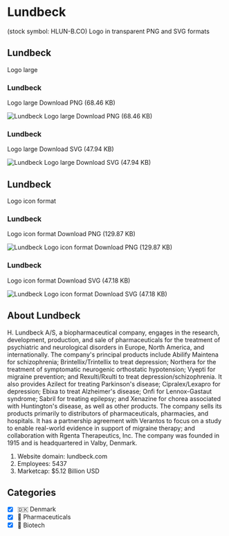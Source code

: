 # Lundbeck
 (stock symbol: HLUN-B.CO) Logo in transparent PNG and SVG formats

## Lundbeck
 Logo large

### Lundbeck
 Logo large Download PNG (68.46 KB)

![Lundbeck
 Logo large Download PNG (68.46 KB)](/img/orig/HLUN-B.CO_BIG-94ed0005.png)

### Lundbeck
 Logo large Download SVG (47.94 KB)

![Lundbeck
 Logo large Download SVG (47.94 KB)](/img/orig/HLUN-B.CO_BIG-c0ce1a1a.svg)

## Lundbeck
 Logo icon format

### Lundbeck
 Logo icon format Download PNG (129.87 KB)

![Lundbeck
 Logo icon format Download PNG (129.87 KB)](/img/orig/HLUN-B.CO-36091835.png)

### Lundbeck
 Logo icon format Download SVG (47.18 KB)

![Lundbeck
 Logo icon format Download SVG (47.18 KB)](/img/orig/HLUN-B.CO-16a48463.svg)

## About Lundbeck


H. Lundbeck A/S, a biopharmaceutical company, engages in the research, development, production, and sale of pharmaceuticals for the treatment of psychiatric and neurological disorders in Europe, North America, and internationally. The company's principal products include Abilify Maintena for schizophrenia; Brintellix/Trintellix to treat depression; Northera for the treatment of symptomatic neurogenic orthostatic hypotension; Vyepti for migraine prevention; and Rexulti/Rxulti to treat depression/schizophrenia. It also provides Azilect for treating Parkinson's disease; Cipralex/Lexapro for depression; Ebixa to treat Alzheimer's disease; Onfi for Lennox-Gastaut syndrome; Sabril for treating epilepsy; and Xenazine for chorea associated with Huntington's disease, as well as other products. The company sells its products primarily to distributors of pharmaceuticals, pharmacies, and hospitals. It has a partnership agreement with Verantos to focus on a study to enable real-world evidence in support of migraine therapy; and collaboration with Rgenta Therapeutics, Inc. The company was founded in 1915 and is headquartered in Valby, Denmark.

1. Website domain: lundbeck.com
2. Employees: 5437
3. Marketcap: $5.12 Billion USD


## Categories
- [x] 🇩🇰 Denmark
- [x] 💊 Pharmaceuticals
- [x] 🧬 Biotech
